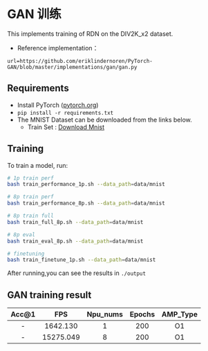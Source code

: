 # GAN 训练
This implements training of RDN on the DIV2K_x2 dataset.
- Reference implementation：
```
url=https://github.com/eriklindernoren/PyTorch-GAN/blob/master/implementations/gan/gan.py
```



## Requirements # 

- Install PyTorch ([pytorch.org](http://pytorch.org))
- `pip install -r requirements.txt`
- The MNIST Dataset can be downloaded from the links below.
    - Train Set : [Download Mnist](https://wwr.lanzoui.com/iSBOeu43dkf)

## Training # 
To train a model, run: 

```bash
# 1p train perf
bash train_performance_1p.sh --data_path=data/mnist

# 8p train perf
bash train_performance_8p.sh --data_path=data/mnist

# 8p train full
bash train_full_8p.sh --data_path=data/mnist

# 8p eval
bash train_eval_8p.sh --data_path=data/mnist

# finetuning
bash train_finetune_1p.sh --data_path=data/mnist
```
After running,you can see the results in `./output`

## GAN training result # 

| Acc@1    | FPS       | Npu_nums | Epochs   | AMP_Type |
| :------: | :------:  | :------: | :------: | :------: |
| -        | 1642.130      | 1        | 200      | O1       |
| -     | 15275.049     | 8        | 200      | O1       |




